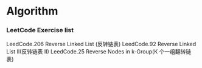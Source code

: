 # Algorithm
### LeetCode Exercise list
LeedCode.206 Reverse Linked List (反转链表)
LeedCode.92  Reverse Linked List II(反转链表 II)
LeedCode.25  Reverse Nodes in k-Group(K 个一组翻转链表)